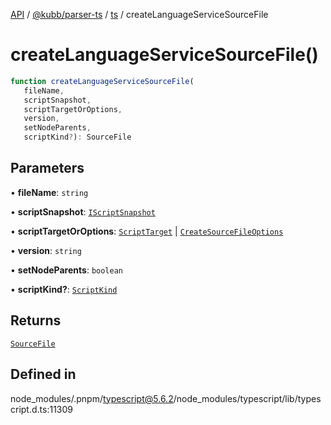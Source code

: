 [API](../../../../../packages.md) / [@kubb/parser-ts](../../../index.md) / [ts](../index.md) / createLanguageServiceSourceFile

# createLanguageServiceSourceFile()

```ts
function createLanguageServiceSourceFile(
   fileName, 
   scriptSnapshot, 
   scriptTargetOrOptions, 
   version, 
   setNodeParents, 
   scriptKind?): SourceFile
```

## Parameters

• **fileName**: `string`

• **scriptSnapshot**: [`IScriptSnapshot`](../interfaces/IScriptSnapshot.md)

• **scriptTargetOrOptions**: [`ScriptTarget`](../enumerations/ScriptTarget.md) \| [`CreateSourceFileOptions`](../interfaces/CreateSourceFileOptions.md)

• **version**: `string`

• **setNodeParents**: `boolean`

• **scriptKind?**: [`ScriptKind`](../enumerations/ScriptKind.md)

## Returns

[`SourceFile`](../interfaces/SourceFile.md)

## Defined in

node\_modules/.pnpm/typescript@5.6.2/node\_modules/typescript/lib/typescript.d.ts:11309
